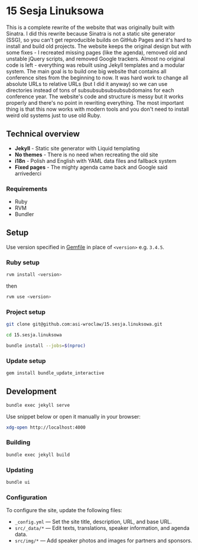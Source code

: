 # 15 Sesja Linuksowa

This is a complete rewrite of the website that was originally built with Sinatra. I did this rewrite because Sinatra is not a static site generator (SSG), so you can't get reproducible builds on GitHub Pages and it's hard to install and build old projects. The website keeps the original design but with some fixes - I recreated missing pages (like the agenda), removed old and unstable jQuery scripts, and removed Google trackers. Almost no original code is left - everything was rebuilt using Jekyll templates and a modular system. The main goal is to build one big website that contains all conference sites from the beginning to now. It was hard work to change all absolute URLs to relative URLs (but I did it anyway) so we can use directories instead of tons of subsubsubsubsubsubdomains for each conference year. The website's code and structure is messy but it works properly and there's no point in rewriting everything. The most important thing is that this now works with modern tools and you don't need to install weird old systems just to use old Ruby.

## Technical overview

- **Jekyll** - Static site generator with Liquid templating
- **No themes** - There is no need when recreating the old site
- **i18n** - Polish and English with YAML data files and fallback system
- **Fixed pages** - The mighty agenda came back and Google said arrivederci

### Requirements

- Ruby
- RVM
- Bundler

## Setup

Use version specified in [Gemfile](./Gemfile) in place of `<version>` e.g. `3.4.5`.

### Ruby setup

```sh
rvm install <version>
```

then

```sh
rvm use <version>
```

### Project setup

```sh
git clone git@github.com:asi-wroclaw/15.sesja.linuksowa.git
```

```sh
cd 15.sesja.linuksowa
```

```sh
bundle install --jobs=$(nproc)
```

### Update setup

```sh
gem install bundle_update_interactive
```

## Development

```sh
bundle exec jekyll serve
```

Use snippet below or open it manually in your browser:

```sh
xdg-open http://localhost:4000
```

### Building

```sh
bundle exec jekyll build
```

### Updating

```sh
bundle ui
```

### Configuration

To configure the site, update the following files:

- `_config.yml` — Set the site title, description, URL, and base URL.
- `src/_data/*` — Edit texts, translations, speaker information, and agenda data.
- `src/img/*` — Add speaker photos and images for partners and sponsors.
